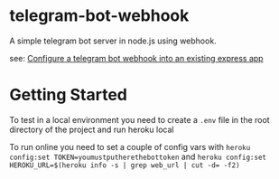 # telegram-bot-webhook
A simple telegram bot server in node.js using webhook.

see: [Configure a telegram bot webhook into an existing express app](http://mvalipour.github.io/node.js/2015/12/06/telegram-bot-webhook-existing-express/)

# Getting Started
To test in a local environment you need to create a `.env` file in the root directory of the project and run heroku local

To run online you need to set a couple of config vars with `heroku config:set TOKEN=youmustputherethebottoken` and `heroku config:set HEROKU_URL=$(heroku info -s | grep web_url | cut -d= -f2)`
